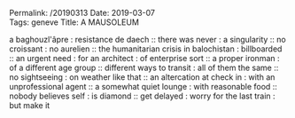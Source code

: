 Permalink: /20190313
Date: 2019-03-07  
Tags: geneve
Title: A MAUSOLEUM
  
a baghouzl'âpre : resistance de daech :: there was never : a singularity :: no croissant : no aurelien :: the humanitarian crisis in balochistan : billboarded :: an urgent need : for an architect : of enterprise sort :: a proper ironman : of a different age group :: different ways to transit : all of them the same :: no sightseeing : on weather like that :: an altercation at check in : with an unprofessional agent :: a somewhat quiet lounge : with reasonable food :: nobody believes self : is diamond :: get delayed : worry for the last train : but make it